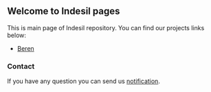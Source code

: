 ## Welcome to Indesil pages

This is main page of Indesil repository.
You can find our projects links below:
*   [Beren](https://indesil.github.io/beren/)

### Contact
If you have any question you can send us [notification](https://github.com/contact).
